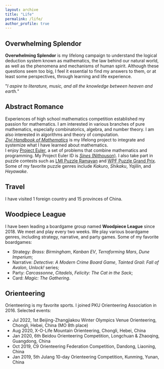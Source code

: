 ```yaml
---
layout: archive
title: "Life"
permalink: /life/
author_profile: true
---
```


## Overwhelming Splendor  
<b>Overwhelming Splendor</b> is my lifelong campaign to understand the logical deduction system known as mathematics, the law behind our natural world, as well as the phenomena and mechanisms of human spirit.
Although these questions seem too big, I feel it essential to find my answers to them, or at least some perspectives, through learning and life experience.

"<i>I aspire to literature, music, and all the knowledge between heaven and earth.</i>"

## Abstract Romance  
Experiences of high school mathematics competition established my passion for mathematics. 
I am interested in various branches of pure mathematics, especially combinatorics, algebra, and number theory. I am also interested in algorithms and theory of computation.    
<i>[Ziyi Handbook of Mathematics](https://nithouson.github.io/life/ziyi-handbook)</i> is my lifelong project to integrate and systemize what I have learned about mathematics.  
I enjoy [Project Euler](http://www.projecteuler.net/), a set of problems that combine mathematics and programming. My Project Euler ID is [*Sines* (Nithouson)](https://projecteuler.net/profile/Nithouson.png). I also take part in puzzle contests such as [LMI Puzzle Ramayan](https://logicmastersindia.com/) and [WPF Puzzle Grand Prix](https://gp.worldpuzzle.org/). Some of my favorite puzzle genres include *Kakuro*, *Shikaku*, *Yajilin*, and *Heyawake*.     

## Travel  
I have visited 1 foreign country and 15 provinces of China. 

## Woodpiece League  
I have been leading a boardgame group named <b>Woodpiece League</b> since 2018. We meet and play every two weeks. We play various boardgame genres, including strategy, narrative, and party games. 
Some of my favorite boardgames:
* Strategy: *Brass: Birmingham*, *Kanban EV*, *Terraforming Mars*, *Dune Imperium*;
* Narrative: *Detective: A Modern Crime Board Game*, *Tainted Grail: Fall of Avalon*, *Unlock!* series;
* Party: *Carcassonne*,  *Citadels*, *Felicity: The Cat in the Sack*;
* Card: *Magic: The Gathering*.

## Orienteering  
Orienteering is my favorite sports. I joined PKU Orienteering Association in 2016. Selected events:  
* Jul 2022, 1st Beijing-Zhangjiakou Winter Olympics Venue Orienteering, Chongli, Hebei, China (MO 8th place)
* Aug 2020, X-O-Life Mountain Orienteering, Chongli, Hebei, China
* Jan 2020, 6th Beidou Orienteering Competition, Longchuan & Zhaoqing, Guangdong, China
* Oct 2019, C9 Orienteering Federation Competition, Dandong, Liaoning, China
* Jan 2019, 5th Julang 10-day Orienteering Competition, Kunming, Yunan, China
